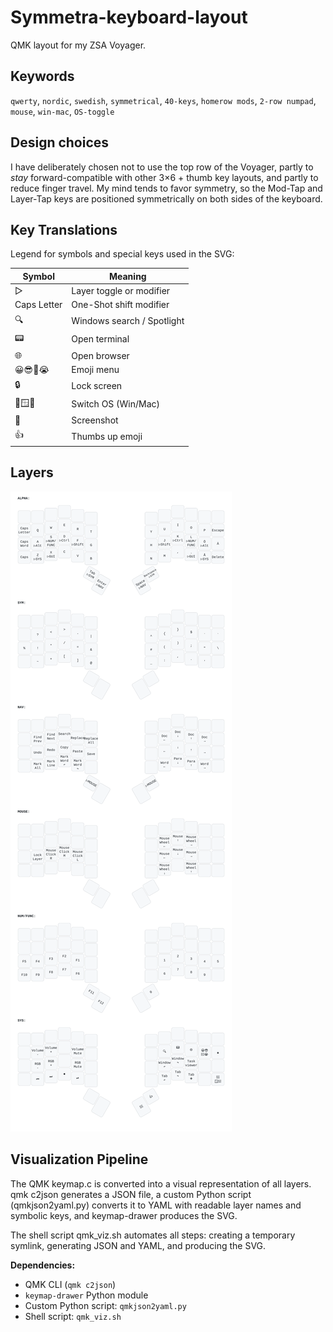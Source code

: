 # Symmetra-keyboard-layout

QMK layout for my ZSA Voyager.

## Keywords

`qwerty`, `nordic`, `swedish`, `symmetrical`, `40-keys`, `homerow mods`, `2-row numpad`, `mouse`, `win-mac`, `OS-toggle`

## Design choices
 
I have deliberately chosen not to use the top row of the Voyager, partly to _stay_ forward-compatible with other 3×6 + thumb key layouts, and partly to reduce finger travel. My mind tends to favor symmetry, so the Mod-Tap and Layer-Tap keys are positioned symmetrically on both sides of the keyboard.

## Key Translations

Legend for symbols and special keys used in the SVG:

| Symbol       | Meaning                      |
|--------------|------------------------------|
| ▷            | Layer toggle or modifier     |
| Caps Letter  | One-Shot shift modifier      |
| 🔍           | Windows search / Spotlight   | 
| 📟           | Open terminal                | 
| 🌐           | Open browser                 |
| 😀😎🤔😭     | Emoji menu                   |
| 🔒           | Lock screen                  |
| 🔄🪟🍏       | Switch OS (Win/Mac)          |
| 📸           | Screenshot                   |
| 👍           | Thumbs up emoji              | 

## Layers

![Keymap](visualization/results/keymap.svg)

## Visualization Pipeline

The QMK keymap.c is converted into a visual representation of all layers. qmk c2json generates a JSON file, a custom Python script (qmkjson2yaml.py) converts it to YAML with readable layer names and symbolic keys, and keymap-drawer produces the SVG.

The shell script qmk_viz.sh automates all steps: creating a temporary symlink, generating JSON and YAML, and producing the SVG.

**Dependencies:**  
- QMK CLI (`qmk c2json`)  
- `keymap-drawer` Python module  
- Custom Python script: `qmkjson2yaml.py`  
- Shell script: `qmk_viz.sh`
